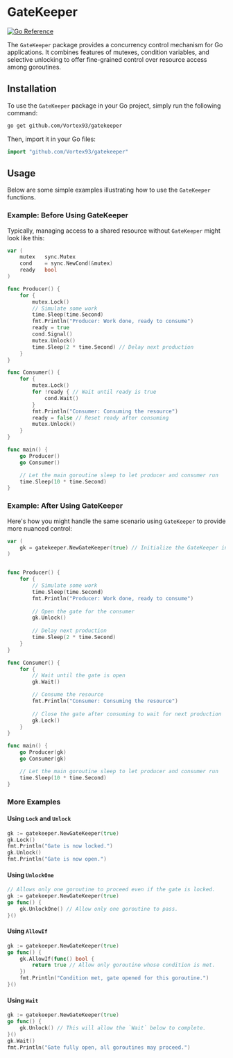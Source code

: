 # GateKeeper
[![Go Reference](https://pkg.go.dev/badge/github.com/Vortex93/gatekeeper.svg)](https://pkg.go.dev/github.com/Vortex93/gatekeeper)

The `GateKeeper` package provides a concurrency control mechanism for Go applications. It combines features of mutexes, condition variables, and selective unlocking to offer fine-grained control over resource access among goroutines.

## Installation

To use the `GateKeeper` package in your Go project, simply run the following command:
```bash
go get github.com/Vortex93/gatekeeper
```

Then, import it in your Go files:

```go
import "github.com/Vortex93/gatekeeper"
```

## Usage

Below are some simple examples illustrating how to use the `GateKeeper` functions.

### Example: Before Using GateKeeper

Typically, managing access to a shared resource without `GateKeeper` might look like this:

```go
var (
	mutex   sync.Mutex
	cond    = sync.NewCond(&mutex)
	ready   bool
)

func Producer() {
	for {
		mutex.Lock()
		// Simulate some work
		time.Sleep(time.Second)
		fmt.Println("Producer: Work done, ready to consume")
		ready = true
		cond.Signal()
		mutex.Unlock()
		time.Sleep(2 * time.Second) // Delay next production
	}
}

func Consumer() {
	for {
		mutex.Lock()
		for !ready { // Wait until ready is true
			cond.Wait()
		}
		fmt.Println("Consumer: Consuming the resource")
		ready = false // Reset ready after consuming
		mutex.Unlock()
	}
}

func main() {
    go Producer()
    go Consumer()

    // Let the main goroutine sleep to let producer and consumer run
    time.Sleep(10 * time.Second)
}
```

### Example: After Using GateKeeper

Here's how you might handle the same scenario using `GateKeeper` to provide more nuanced control:

```go
var (
	gk = gatekeeper.NewGateKeeper(true) // Initialize the GateKeeper in a locked state
)


func Producer() {
	for {
		// Simulate some work
		time.Sleep(time.Second)
		fmt.Println("Producer: Work done, ready to consume")
		
		// Open the gate for the consumer
		gk.Unlock()
		
		// Delay next production
		time.Sleep(2 * time.Second)
	}
}

func Consumer() {
	for {
		// Wait until the gate is open
		gk.Wait()

		// Consume the resource
		fmt.Println("Consumer: Consuming the resource")
		
		// Close the gate after consuming to wait for next production
		gk.Lock()
	}
}

func main() {
    go Producer(gk)
    go Consumer(gk)

    // Let the main goroutine sleep to let producer and consumer run
    time.Sleep(10 * time.Second)
}
```

### More Examples

#### Using `Lock` and `Unlock`

```go
gk := gatekeeper.NewGateKeeper(true)
gk.Lock()
fmt.Println("Gate is now locked.")
gk.Unlock()
fmt.Println("Gate is now open.")
```

#### Using `UnlockOne`

```go
// Allows only one goroutine to proceed even if the gate is locked.
gk := gatekeeper.NewGateKeeper(true)
go func() {
    gk.UnlockOne() // Allow only one goroutine to pass.
}()
```

#### Using `AllowIf`

```go
gk := gatekeeper.NewGateKeeper(true)
go func() {
    gk.AllowIf(func() bool {
        return true // Allow only goroutine whose condition is met.
    })
    fmt.Println("Condition met, gate opened for this goroutine.")
}()
```

#### Using `Wait`

```go
gk := gatekeeper.NewGateKeeper(true)
go func() {
    gk.Unlock() // This will allow the `Wait` below to complete.
}()
gk.Wait()
fmt.Println("Gate fully open, all goroutines may proceed.")
```
